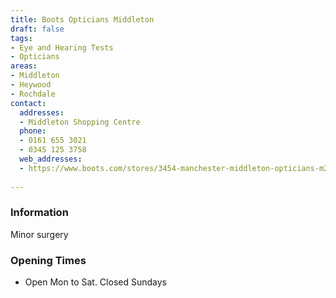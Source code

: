 ```yaml
---
title: Boots Opticians Middleton
draft: false
tags:
- Eye and Hearing Tests
- Opticians
areas:
- Middleton
- Heywood
- Rochdale
contact:
  addresses:
  - Middleton Shopping Centre
  phone:
  - 0161 655 3021
  - 0345 125 3758
  web_addresses:
  - https://www.boots.com/stores/3454-manchester-middleton-opticians-m24-4el
  
---
```


### Information
Minor surgery

### Opening Times
* Open Mon to Sat.  Closed Sundays

